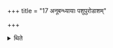 +++
title = "17 अनूबन्ध्यायाः पशुपुरोडाशम्"

+++

<details><summary>थिते</summary>

अनूबन्ध्यायाः पशुपुरोडाशम् १७
</details>
